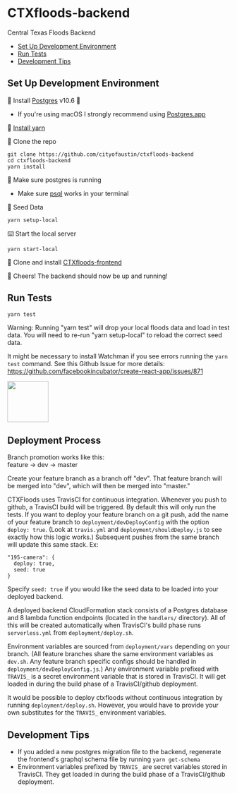 # CTXfloods-backend

Central Texas Floods Backend

- [Set Up Development Environment](#Set-Up-Development-Environment)
- [Run Tests](#Run-Tests)
- [Development Tips](#development-tips)


## Set Up Development Environment

💾 Install [Postgres](https://www.postgresql.org/) v10.6 🐘

* If you're using macOS I strongly recommend using [Postgres.app](http://postgresapp.com/)

💾 [Install yarn](https://yarnpkg.com/en/docs/install)

👯 Clone the repo

```
git clone https://github.com/cityofaustin/ctxfloods-backend
cd ctxfloods-backend
yarn install
```

🐘 Make sure postgres is running

* Make sure [psql](https://postgresapp.com/documentation/cli-tools.html) works in your terminal

🌱 Seed Data

```
yarn setup-local
```

⌨️ Start the local server

```
yarn start-local
```

💾 Clone and install [CTXfloods-frontend](https://github.com/cityofaustin/ctxfloods)

🍻 Cheers! The backend should now be up and running!

## Run Tests

```
yarn test
```
Warning: Running "yarn test" will drop your local floods data and load in test data. You will need to re-run "yarn setup-local" to reload the correct seed data.

It might be necessary to install Watchman if you see errors running the `yarn test` command. See this Github Issue for more details: https://github.com/facebookincubator/create-react-app/issues/871

<img src="/README/backendtestspassed.png" align="middle" height="93" >

## Deployment Process
Branch promotion works like this:<br>
feature -> dev -> master

Create your feature branch as a branch off "dev". That feature branch will be merged into "dev", which will then be merged into "master."

CTXFloods uses TravisCI for continuous integration. Whenever you push to github, a TravisCI build will be triggered. By default this will only run the tests. If you want to deploy your feature branch on a git push, add the name of your feature branch to `deployment/devDeployConfig` with the option `deploy: true`. (Look at `travis.yml` and `deployment/shouldDeploy.js` to see exactly how this logic works.) Subsequent pushes from the same branch will update this same stack. Ex:
```
"195-camera": {
  deploy: true,
  seed: true
}
```
Specify `seed: true` if you would like the seed data to be loaded into your deployed backend.

A deployed backend CloudFormation stack consists of a Postgres database and 8 lambda function endpoints (located in the `handlers/` directory). All of this will be created automatically when TravisCI's build phase runs `serverless.yml` from `deployment/deploy.sh`.

Environment variables are sourced from `deployment/vars` depending on your branch. (All feature branches share the same environment variables as `dev.sh`. Any feature branch specific configs should be handled in `deployment/devDeployConfig.js`.) Any environment variable prefixed with `TRAVIS_` is a secret environment variable that is stored in TravisCI. It will get loaded in during the build phase of a TravisCI/github deployment.

It would be possible to deploy ctxfloods without continuous integration by running `deployment/deploy.sh`. However, you would have to provide your own substitutes for the `TRAVIS_` environment variables.

## Development Tips
+ If you added a new postgres migration file to the backend, regenerate the frontend's graphql schema file by running `yarn get-schema`
+ Environment variables prefixed by `TRAVIS_` are secret variables stored in TravisCI. They get loaded in during the build phase of a TravisCI/github deployment.
